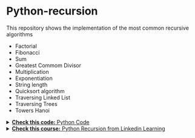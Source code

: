 # Python-recursion

This repository shows the implementation of the most common recursive algorithms

- Factorial
- Fibonacci
- Sum
- Greatest Commom Divisor
- Multiplication
- Exponentiation
- String length
- Quicksort algorithm
- Traversing Linked List
- Traversing Trees
- Towers Hanoi

<details closed>    
<summary> <a href="https://wittline.github.io/Python-recursion/code/python-recursion.html"> <strong>Check this code:</strong> Python Code </a> </summary>    
</details>

<details closed>    
<summary> <a href="https://www.linkedin.com/learning/python-recursion/the-power-of-recursion"> <strong>Check this course:</strong> Python Recursion from Linkedin Learning </a> </summary>    
</details>


